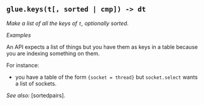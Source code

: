 ## `glue.keys(t[, sorted | cmp]) -> dt`

*Make a list of all the keys of `t`, optionally sorted.*

*Examples*

An API expects a list of things but you have them as keys in a table because you are indexing something on them.

For instance:
  * you have a table of the form `{socket = thread}` but `socket.select` wants a list of sockets.

*See also:* [sortedpairs].
